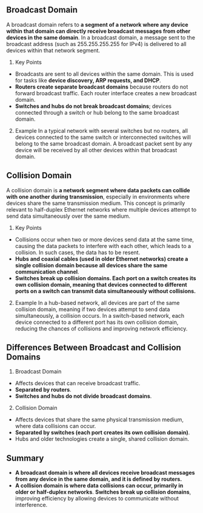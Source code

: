 ## Broadcast Domain
A broadcast domain refers to **a segment of a network where any device within that domain can directly receive broadcast messages from other devices in the same domain**. In a broadcast domain, a message sent to the broadcast address (such as 255.255.255.255 for IPv4) is delivered to all devices within that network segment.

1. Key Points
  - Broadcasts are sent to all devices within the same domain. This is used for tasks like **device discovery, ARP requests, and DHCP**.
  - **Routers create separate broadcast domains** because routers do not forward broadcast traffic. Each router interface creates a new broadcast domain.
  - **Switches and hubs do not break broadcast domains**; devices connected through a switch or hub belong to the same broadcast domain.

2. Example
In a typical network with several switches but no routers, all devices connected to the same switch or interconnected switches will belong to the same broadcast domain. A broadcast packet sent by any device will be received by all other devices within that broadcast domain.

## Collision Domain
A collision domain is **a network segment where data packets can collide with one another during transmission**, especially in environments where devices share the same transmission medium. This concept is primarily relevant to half-duplex Ethernet networks where multiple devices attempt to send data simultaneously over the same medium.

1. Key Points
  - Collisions occur when two or more devices send data at the same time, causing the data packets to interfere with each other, which leads to a collision. In such cases, the data has to be resent.
  - **Hubs and coaxial cables (used in older Ethernet networks) create a single collision domain because all devices share the same communication channel**.
  - **Switches break up collision domains. Each port on a switch creates its own collision domain, meaning that devices connected to different ports on a switch can transmit data simultaneously without collisions.**

2. Example
In a hub-based network, all devices are part of the same collision domain, meaning if two devices attempt to send data simultaneously, a collision occurs. In a switch-based network, each device connected to a different port has its own collision domain, reducing the chances of collisions and improving network efficiency.

## Differences Between Broadcast and Collision Domains
1. Broadcast Domain
  - Affects devices that can receive broadcast traffic.
  - **Separated by routers**.
  - **Switches and hubs do not divide broadcast domains**.

2. Collision Domain
  - Affects devices that share the same physical transmission medium, where data collisions can occur.
  - **Separated by switches (each port creates its own collision domain)**.
  - Hubs and older technologies create a single, shared collision domain.

## Summary
  - **A broadcast domain is where all devices receive broadcast messages from any device in the same domain, and it is defined by routers.**
  - **A collision domain is where data collisions can occur, primarily in older or half-duplex networks**. **Switches break up collision domains**, improving efficiency by allowing devices to communicate without interference.
